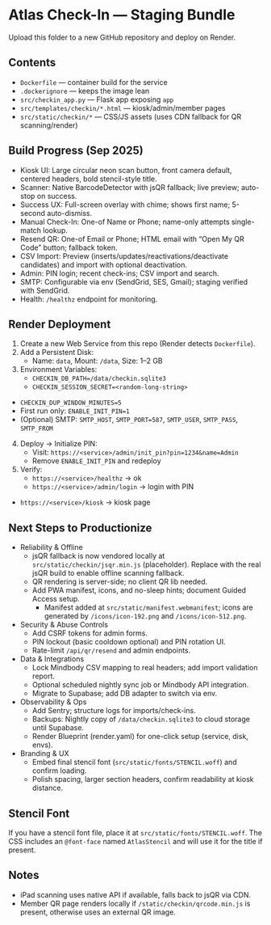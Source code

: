 # Atlas Check-In — Staging Bundle

Upload this folder to a new GitHub repository and deploy on Render.

## Contents
- `Dockerfile` — container build for the service
- `.dockerignore` — keeps the image lean
- `src/checkin_app.py` — Flask app exposing `app`
- `src/templates/checkin/*.html` — kiosk/admin/member pages
- `src/static/checkin/*` — CSS/JS assets (uses CDN fallback for QR scanning/render)

## Build Progress (Sep 2025)
- Kiosk UI: Large circular neon scan button, front camera default, centered headers, bold stencil-style title.
- Scanner: Native BarcodeDetector with jsQR fallback; live preview; auto-stop on success.
- Success UX: Full-screen overlay with chime; shows first name; 5-second auto-dismiss.
- Manual Check-In: One-of Name or Phone; name-only attempts single-match lookup.
- Resend QR: One-of Email or Phone; HTML email with “Open My QR Code” button; fallback token.
- CSV Import: Preview (inserts/updates/reactivations/deactivate candidates) and import with optional deactivation.
- Admin: PIN login; recent check-ins; CSV import and search.
- SMTP: Configurable via env (SendGrid, SES, Gmail); staging verified with SendGrid.
- Health: `/healthz` endpoint for monitoring.

## Render Deployment
1) Create a new Web Service from this repo (Render detects `Dockerfile`).
2) Add a Persistent Disk:
   - Name: `data`, Mount: `/data`, Size: 1–2 GB
3) Environment Variables:
   - `CHECKIN_DB_PATH=/data/checkin.sqlite3`
   - `CHECKIN_SESSION_SECRET=<random-long-string>`
- `CHECKIN_DUP_WINDOW_MINUTES=5`
- First run only: `ENABLE_INIT_PIN=1`
- (Optional) SMTP: `SMTP_HOST`, `SMTP_PORT=587`, `SMTP_USER`, `SMTP_PASS`, `SMTP_FROM`
4) Deploy → Initialize PIN:
   - Visit: `https://<service>/admin/init_pin?pin=1234&name=Admin`
   - Remove `ENABLE_INIT_PIN` and redeploy
5) Verify:
   - `https://<service>/healthz` → ok
   - `https://<service>/admin/login` → login with PIN
- `https://<service>/kiosk` → kiosk page

## Next Steps to Productionize
- Reliability & Offline
  - jsQR fallback is now vendored locally at `src/static/checkin/jsqr.min.js` (placeholder). Replace with the real jsQR build to enable offline scanning fallback.
  - QR rendering is server-side; no client QR lib needed.
  - Add PWA manifest, icons, and no-sleep hints; document Guided Access setup.
    - Manifest added at `src/static/manifest.webmanifest`; icons are generated by `/icons/icon-192.png` and `/icons/icon-512.png`.
- Security & Abuse Controls
  - Add CSRF tokens for admin forms.
  - PIN lockout (basic cooldown optional) and PIN rotation UI.
  - Rate-limit `/api/qr/resend` and admin endpoints.
- Data & Integrations
  - Lock Mindbody CSV mapping to real headers; add import validation report.
  - Optional scheduled nightly sync job or Mindbody API integration.
  - Migrate to Supabase; add DB adapter to switch via env.
- Observability & Ops
  - Add Sentry; structure logs for imports/check-ins.
  - Backups: Nightly copy of `/data/checkin.sqlite3` to cloud storage until Supabase.
  - Render Blueprint (render.yaml) for one-click setup (service, disk, envs).
- Branding & UX
  - Embed final stencil font (`src/static/fonts/STENCIL.woff`) and confirm loading.
  - Polish spacing, larger section headers, confirm readability at kiosk distance.

## Stencil Font
If you have a stencil font file, place it at `src/static/fonts/STENCIL.woff`. The CSS includes an `@font-face` named `AtlasStencil` and will use it for the title if present.

## Notes
- iPad scanning uses native API if available, falls back to jsQR via CDN.
- Member QR page renders locally if `/static/checkin/qrcode.min.js` is present, otherwise uses an external QR image.
